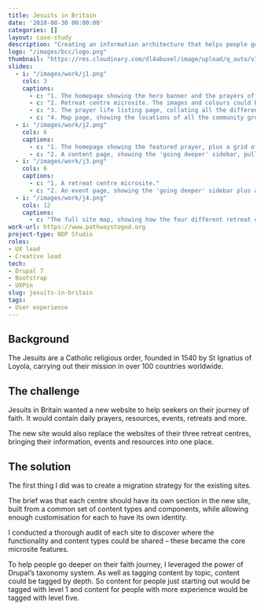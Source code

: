 ```yaml
---
title: Jesuits in Britain
date: '2018-08-30 00:00:00'
categories: []
layout: case-study
description: "Creating an information architecture that helps people go deeper in their journey of faith."
logo: "/images/bcc/logo.png"
thumbnail: "https://res.cloudinary.com/dl4abuxel/image/upload/q_auto/v1537975996/jesuits.jpg"
slides:
  - i: "/images/work/j1.png"
    cols: 3
    captions:
      - c: "1. The homepage showing the hero banner and the prayers of the day."
      - c: "2. Retreat centre microsite. The images and colours could be customised to the centres' branding."
      - c: "3. The prayer life listing page, collating all the different types of prayers available."
      - c: "4. Map page, showing the locations of all the community groups."
  - i: "/images/work/j2.png"
    cols: 6
    captions:
      - c: "1. The homepage showing the featured prayer, plus a grid of the latest content."
      - c: "2. A content page, showing the 'going deeper' sidebar, pulling out content tagged with the next 'depth' level."
  - i: "/images/work/j3.png"
    cols: 6
    captions:
      - c: "1. A retreat centre microsite."
      - c: "2. An event page, showing the 'going deeper' sidebar plus a link to the relevant retreat centre."
  - i: "/images/work/j4.png"
    cols: 12
    captions:
      - c: "The full site map, showing how the four different retreat centre microsites are integrated into the wider site."
work-url: https://www.pathwaystogod.org
project-type: NDP Studio
roles:
- UX lead
- Creative lead
tech:
- Drupal 7
- Bootstrap
- UXPin
slug: jesuits-in-britain
tags:
- User experience
---
```


## Background

The Jesuits are a Catholic religious order, founded in 1540 by St Ignatius of Loyola, carrying out their mission in over 100 countries worldwide.

## The challenge
Jesuits in Britain wanted a new website to help seekers on their journey of faith. It would contain daily prayers, resources, events, retreats and more.

The new site would also replace the websites of their three retreat centres, bringing their information, events and resources into one place.

## The solution
The first thing I did was to create a migration strategy for the existing sites.

The brief was that each centre should have its own section in the new site, built from a common set of content types and components, while allowing enough customisation for each to have its own identity.

I conducted a thorough audit of each site to discover where the functionality and content types could be shared – these became the core microsite features.

To help people go deeper on their faith journey, I leveraged the power of Drupal’s taxonomy system. As well as tagging content by topic, content could be tagged by depth. So content for people just starting out would be tagged with level 1 and content for people with more experience would be tagged with level five. 